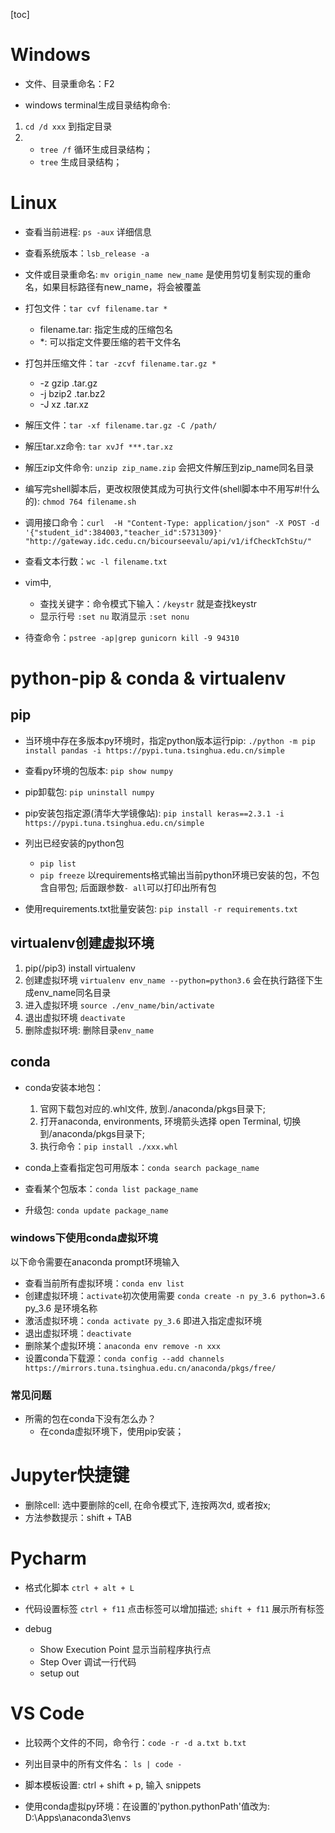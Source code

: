 [toc]

# Windows

- 文件、目录重命名：F2 <br>

- windows terminal生成目录结构命令:  
1. `cd /d xxx` 到指定目录  
2. - `tree /f` 循环生成目录结构；
   - `tree` 生成目录结构；

# Linux

- 查看当前进程: `ps -aux` 详细信息

- 查看系统版本：`lsb_release -a`

- 文件或目录重命名: `mv origin_name new_name` 是使用剪切复制实现的重命名，如果目标路径有new_name，将会被覆盖

- 打包文件：`tar cvf filename.tar *`
  - filename.tar: 指定生成的压缩包名
  - *: 可以指定文件要压缩的若干文件名

- 打包并压缩文件：`tar -zcvf filename.tar.gz *`
  - -z  gzip   .tar.gz
  - -j  bzip2  .tar.bz2
  - -J  xz     .tar.xz

- 解压文件：`tar -xf filename.tar.gz -C /path/`

- 解压tar.xz命令: `tar xvJf ***.tar.xz`

- 解压zip文件命令: `unzip zip_name.zip` 会把文件解压到zip_name同名目录

- 编写完shell脚本后，更改权限使其成为可执行文件(shell脚本中不用写#!什么的): `chmod 764 filename.sh `

- 调用接口命令：`curl  -H "Content-Type: application/json" -X POST -d '{"student_id":384003,"teacher_id":5731309}' "http://gateway.idc.cedu.cn/bicourseevalu/api/v1/ifCheckTchStu/"`

- 查看文本行数：`wc -l filename.txt`

- vim中,
  - 查找关键字：命令模式下输入：`/keystr` 就是查找keystr 
  - 显示行号 `:set nu` 取消显示 `:set nonu`

- 待查命令：`pstree -ap|grep gunicorn kill -9 94310`

# python-pip & conda & virtualenv

## pip

- 当环境中存在多版本py环境时，指定python版本运行pip: `./python -m pip install pandas -i https://pypi.tuna.tsinghua.edu.cn/simple`

- 查看py环境的包版本: `pip show numpy`

- pip卸载包: `pip uninstall numpy`

- pip安装包指定源(清华大学镜像站): `pip install keras==2.3.1 -i https://pypi.tuna.tsinghua.edu.cn/simple`

- 列出已经安装的python包
  - `pip list`
  - `pip freeze` 以requirements格式输出当前python环境已安装的包，不包含自带包; 后面跟参数`- all`可以打印出所有包

- 使用requirements.txt批量安装包: `pip install -r requirements.txt`

## virtualenv创建虚拟环境
1. pip(/pip3) install virtualenv
2. 创建虚拟环境 `virtualenv env_name --python=python3.6` 会在执行路径下生成env_name同名目录
3. 进入虚拟环境 `source ./env_name/bin/activate`
4. 退出虚拟环境 `deactivate`
5. 删除虚拟环境: 删除目录`env_name`

## conda

- conda安装本地包：
  1. 官网下载包对应的.whl文件, 放到./anaconda/pkgs目录下;
  2. 打开anaconda, environments, 环境箭头选择 open Terminal, 切换到/anaconda/pkgs目录下;
  3. 执行命令：`pip install ./xxx.whl`

- conda上查看指定包可用版本：`conda search package_name`

- 查看某个包版本：`conda list package_name`

- 升级包: `conda update package_name`

### windows下使用conda虚拟环境

以下命令需要在anaconda prompt环境输入<br>
- 查看当前所有虚拟环境：`conda env list`
- 创建虚拟环境：`activate`初次使用需要 `conda create -n py_3.6 python=3.6`  py_3.6 是环境名称<br>
- 激活虚拟环境：`conda activate py_3.6` 即进入指定虚拟环境
- 退出虚拟环境：`deactivate`
- 删除某个虚拟环境：`anaconda env remove -n xxx` 
- 设置conda下载源：`conda config --add channels https://mirrors.tuna.tsinghua.edu.cn/anaconda/pkgs/free/`

### 常见问题

- 所需的包在conda下没有怎么办？
  - 在conda虚拟环境下，使用pip安装；

#  Jupyter快捷键

- 删除cell: 选中要删除的cell, 在命令模式下, 连按两次d, 或者按x;
- 方法参数提示：shift + TAB

# Pycharm

- 格式化脚本 `ctrl + alt + L`

- 代码设置标签 `ctrl + f11` 点击标签可以增加描述; `shift + f11`  展示所有标签

- debug 
  - Show Execution Point 显示当前程序执行点
  - Step Over 调试一行代码
  - setup out 

# VS Code

- 比较两个文件的不同，命令行：`code -r -d a.txt b.txt`

- 列出目录中的所有文件名： `ls | code -`

- 脚本模板设置: ctrl + shift + p, 输入 snippets

- 使用conda虚拟py环境：在设置的'python.pythonPath'值改为: D:\Apps\anaconda3\envs



